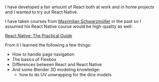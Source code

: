 I have developed a fair amount of React both at work and in home projects
and I wanted to try out React Native.

I have taken courses from [Maximilian Schwarzmüller](https://www.udemy.com/user/maximilian-schwarzmuller/) in the past so I assumed his
React Native course would be high-quality as well:

[React Native: The Practical Guide](https://www.udemy.com/course/react-native-the-practical-guide)

From it I learned the following a few things:

* How to handle page navigation
* The basics of Flexbox
* Differences between React and React Native
* And some Blender 3D modeling knowledge:
  - how to do UV unwrapping for the dice models